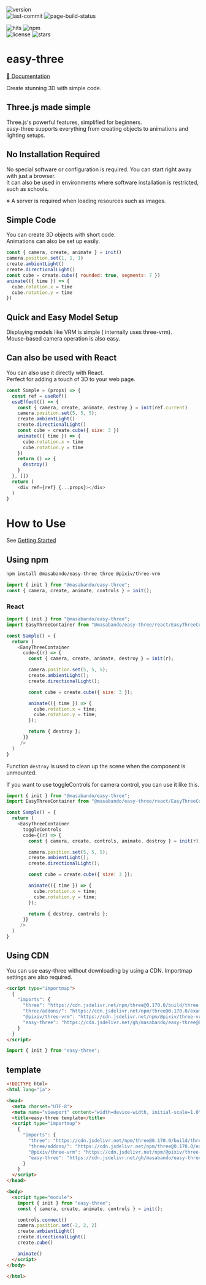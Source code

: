 ![version](https://img.shields.io/github/v/tag/masabando/easy-three?style=flat&label=version)  
![last-commit](https://img.shields.io/github/last-commit/masabando/easy-three?style=flat)
![page-build-status](https://img.shields.io/github/actions/workflow/status/masabando/easy-three/nextjs.yml?style=flat)

![hits](https://img.shields.io/jsdelivr/gh/hm/masabando/easy-three?style=flat)
![npm](https://img.shields.io/npm/dm/%40masabando%2Feasy-three?style=flat&logo=npm)  
![license](https://img.shields.io/github/license/masabando/easy-three?style=flat)
![stars](https://img.shields.io/github/stars/masabando/easy-three?style=flat&logo=github)

# easy-three

[&#x1f389; Documentation](https://masabando.github.io/easy-three/)

Create stunning 3D with simple code.

## Three.js made simple
Three.js's powerful features, simplified for beginners.  
easy-three supports everything from creating objects to animations and lighting setups.

## No Installation Required
No special software or configuration is required. You can start right away with just a browser.  
It can also be used in environments where software installation is restricted, such as schools.

※ A server is required when loading resources such as images.

## Simple Code
You can create 3D objects with short code.  
Animations can also be set up easily.

```js
const { camera, create, animate } = init()
camera.position.set(1, 1, 1)
create.ambientLight()
create.directionalLight()
const cube = create.cube({ rounded: true, segments: 7 })
animate(({ time }) => {
  cube.rotation.x = time
  cube.rotation.y = time
})
```

## Quick and Easy Model Setup
Displaying models like VRM is simple ( internally uses three-vrm).  
Mouse-based camera operation is also easy.

## Can also be used with React
You can also use it directly with React.  
Perfect for adding a touch of 3D to your web page.

```js
const Simple = (props) => {
  const ref = useRef()
  useEffect(() => {
    const { camera, create, animate, destroy } = init(ref.current)
    camera.position.set(5, 5, 5);
    create.ambientLight()
    create.directionalLight()
    const cube = create.cube({ size: 3 })
    animate(({ time }) => {
      cube.rotation.x = time
      cube.rotation.y = time
    })
    return () => {
      destroy()
    }
  }, [])
  return (
    <div ref={ref} {...props}></div>
  )
}
```

# How to Use

See [Getting Started](https://masabando.github.io/easy-three/getting-started/)


## Using npm

```bash
npm install @masabando/easy-three three @pixiv/three-vrm
```

```js
import { init } from "@masabando/easy-three";
const { camera, create, animate, controls } = init();
```

### React
```js
import { init } from "@masabando/easy-three";
import EasyThreeContainer from "@masabando/easy-three/react/EasyThreeContainer";

const Sample() = {
  return (
    <EasyThreeContainer
      code={(r) => {
        const { camera, create, animate, destroy } = init(r);

        camera.position.set(5, 5, 5);
        create.ambientLight();
        create.directionalLight();

        const cube = create.cube({ size: 3 });

        animate(({ time }) => {
          cube.rotation.x = time;
          cube.rotation.y = time;
        });

        return { destroy };
      }}
     />
  )
}
```
Function `destroy` is used to clean up the scene when the component is unmounted.

If you want to use toggleControls for camera control, you can use it like this.
```js
import { init } from "@masabando/easy-three";
import EasyThreeContainer from "@masabando/easy-three/react/EasyThreeContainer";

const Sample() = {
  return (
    <EasyThreeContainer
      toggleControls
      code={(r) => {
        const { camera, create, controls, animate, destroy } = init(r);

        camera.position.set(5, 5, 5);
        create.ambientLight();
        create.directionalLight();

        const cube = create.cube({ size: 3 });

        animate(({ time }) => {
          cube.rotation.x = time;
          cube.rotation.y = time;
        });

        return { destroy, controls };
      }}
     />
  )
}
```


## Using CDN

You can use easy-three without downloading by using a CDN.
Importmap settings are also required.
```html
<script type="importmap">
  {
    "imports": {
      "three": "https://cdn.jsdelivr.net/npm/three@0.170.0/build/three.module.js",
      "three/addons/": "https://cdn.jsdelivr.net/npm/three@0.170.0/examples/jsm/",
      "@pixiv/three-vrm": "https://cdn.jsdelivr.net/npm/@pixiv/three-vrm@3/lib/three-vrm.module.min.js",
      "easy-three": "https://cdn.jsdelivr.net/gh/masabando/easy-three@0.0.32/dist/easy-three.js"
    }
  }
</script>
```

```js
import { init } from "easy-three";
```

## template
```html
<!DOCTYPE html>
<html lang="ja">

<head>
  <meta charset="UTF-8">
  <meta name="viewport" content="width=device-width, initial-scale=1.0">
  <title>easy-three template</title>
  <script type="importmap">
    {
      "imports": {
        "three": "https://cdn.jsdelivr.net/npm/three@0.170.0/build/three.module.js",
        "three/addons/": "https://cdn.jsdelivr.net/npm/three@0.170.0/examples/jsm/",
        "@pixiv/three-vrm": "https://cdn.jsdelivr.net/npm/@pixiv/three-vrm@3/lib/three-vrm.module.min.js",
        "easy-three": "https://cdn.jsdelivr.net/gh/masabando/easy-three@0.0.32/dist/easy-three.js"
      }
    }
  </script>
</head>

<body>
  <script type="module">
    import { init } from "easy-three";
    const { camera, create, animate, controls } = init();

    controls.connect()
    camera.position.set(-2, 2, 2)
    create.ambientLight()
    create.directionalLight()
    create.cube()

    animate()
  </script>
</body>

</html>
```